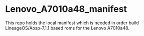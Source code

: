 # Lenovo_A7010a48_manifest

This repo holds the local manifest which is needed in order build LineageOS/Aosp-7.1.1 based roms for the Lenovo A7010a48.
